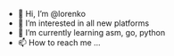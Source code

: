 - 👋 Hi, I’m @lorenko
- 👀 I’m interested in all new platforms
- 🌱 I’m currently learning asm, go, python
- 📫 How to reach me ...

<!---
lorenko/lorenko is a ✨ special ✨ repository because its `README.md` (this file) appears on your GitHub profile.
You can click the Preview link to take a look at your changes.
--->
